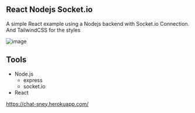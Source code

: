## React Nodejs Socket.io

A simple React example using a Nodejs backend with Socket.io Connection. And TailwindCSS for the styles

![image](https://user-images.githubusercontent.com/99292913/184031986-16d9bdd2-f257-485e-9e2d-b4138ffe47b9.png)

## Tools

- Node.js
  - express
  - socket.io
- React

https://chat-sney.herokuapp.com/
